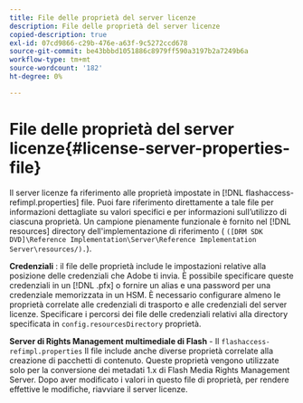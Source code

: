 ```yaml
---
title: File delle proprietà del server licenze
description: File delle proprietà del server licenze
copied-description: true
exl-id: 07cd9866-c29b-476e-a63f-9c5272ccd678
source-git-commit: be43bbbd1051886c8979ff590a3197b2a7249b6a
workflow-type: tm+mt
source-wordcount: '182'
ht-degree: 0%

---
```


# File delle proprietà del server licenze{#license-server-properties-file}

Il server licenze fa riferimento alle proprietà impostate in [!DNL flashaccess-refimpl.properties] file. Puoi fare riferimento direttamente a tale file per informazioni dettagliate su valori specifici e per informazioni sull’utilizzo di ciascuna proprietà. Un campione pienamente funzionale è fornito nel [!DNL resources] directory dell&#39;implementazione di riferimento ( `([DRM SDK DVD]\Reference Implementation\Server\Reference Implementation Server\resources/).`).

**Credenziali** : il file delle proprietà include le impostazioni relative alla posizione delle credenziali che Adobe ti invia. È possibile specificare queste credenziali in un [!DNL .pfx] o fornire un alias e una password per una credenziale memorizzata in un HSM. È necessario configurare almeno le proprietà correlate alle credenziali di trasporto e alle credenziali del server licenze. Specificare i percorsi dei file delle credenziali relativi alla directory specificata in `config.resourcesDirectory` proprietà.

**Server di Rights Management multimediale di Flash** - Il `flashaccess-refimpl.properties` Il file include anche diverse proprietà correlate alla creazione di pacchetti di contenuto. Queste proprietà vengono utilizzate solo per la conversione dei metadati 1.x di Flash Media Rights Management Server. Dopo aver modificato i valori in questo file di proprietà, per rendere effettive le modifiche, riavviare il server licenze.
